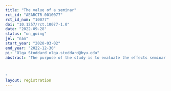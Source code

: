 ```yaml
---
title: "The value of a seminar"
rct_id: "AEARCTR-0010077"
rct_id_num: "10077"
doi: "10.1257/rct.10077-1.0"
date: "2022-09-28"
status: "on_going"
jel: "nan"
start_year: "2020-03-02"
end_year: "2022-12-30"
pi: "Olga Stoddard olga.stoddard@byu.edu"
abstract: "The purpose of the study is to evaluate the effects seminar presentations on the paper’s success, including citation count and publication status. We leverage random selection of papers to be presented in a series of online seminars spanning 2020-2022. 

"
layout: registration
---
```


